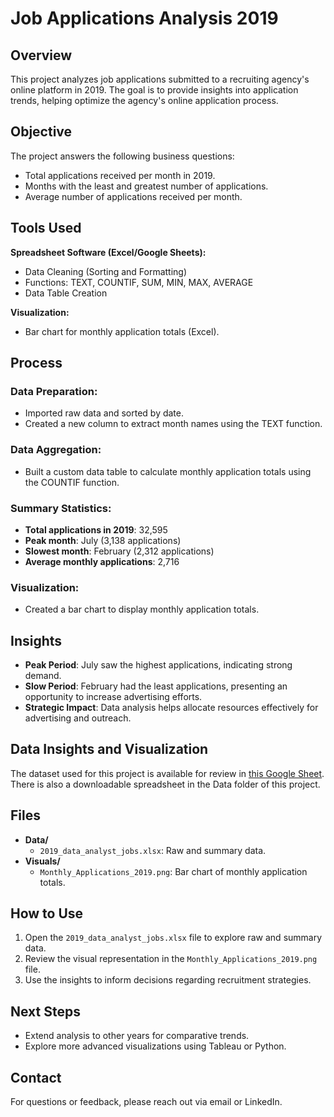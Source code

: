 # Job Applications Analysis 2019

## Overview
This project analyzes job applications submitted to a recruiting agency's online platform in 2019. The goal is to provide insights into application trends, helping optimize the agency's online application process.

## Objective
The project answers the following business questions:
- Total applications received per month in 2019.
- Months with the least and greatest number of applications.
- Average number of applications received per month.

## Tools Used
**Spreadsheet Software (Excel/Google Sheets):**
- Data Cleaning (Sorting and Formatting)
- Functions: TEXT, COUNTIF, SUM, MIN, MAX, AVERAGE
- Data Table Creation

**Visualization:**
- Bar chart for monthly application totals (Excel).

## Process
### Data Preparation:
- Imported raw data and sorted by date.
- Created a new column to extract month names using the TEXT function.

### Data Aggregation:
- Built a custom data table to calculate monthly application totals using the COUNTIF function.

### Summary Statistics:
- **Total applications in 2019**: 32,595
- **Peak month**: July (3,138 applications)
- **Slowest month**: February (2,312 applications)
- **Average monthly applications**: 2,716

### Visualization:
- Created a bar chart to display monthly application totals.

## Insights
- **Peak Period**: July saw the highest applications, indicating strong demand.
- **Slow Period**: February had the least applications, presenting an opportunity to increase advertising efforts.
- **Strategic Impact**: Data analysis helps allocate resources effectively for advertising and outreach.

## Data Insights and Visualization
The dataset used for this project is available for review in [this Google Sheet](https://docs.google.com/spreadsheets/d/e/2PACX-1vShQNetuCGqsraSe1hmGZ1Ca5mjmlz-1hHWh0h14GyS0El8tKk3Vq6S81ZfCqETVxf7oIxFm8_oViPM/pubhtml). There is also a downloadable spreadsheet in the Data folder of this project.

## Files
- **Data/**  
  - `2019_data_analyst_jobs.xlsx`: Raw and summary data.
- **Visuals/**  
  - `Monthly_Applications_2019.png`: Bar chart of monthly application totals.

## How to Use
1. Open the `2019_data_analyst_jobs.xlsx` file to explore raw and summary data.
2. Review the visual representation in the `Monthly_Applications_2019.png` file.
3. Use the insights to inform decisions regarding recruitment strategies.

## Next Steps
- Extend analysis to other years for comparative trends.
- Explore more advanced visualizations using Tableau or Python.

## Contact
For questions or feedback, please reach out via email or LinkedIn.
